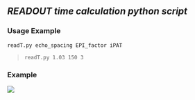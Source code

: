 ## _READOUT time calculation python script_

### Usage Example
```readT.py echo_spacing EPI_factor iPAT```
> ```readT.py 1.03 150 3```

### Example
![](assets/README-06d890fc.png)
